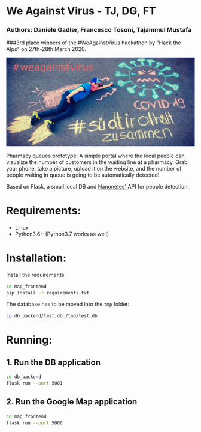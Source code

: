 # We Against Virus - TJ, DG, FT
### Authors: Daniele Gadler, Francesco Tosoni, Tajammul Mustafa

###3rd place winners of the #WeAgainstVirus hackathon by "Hack the Alps" on 27th-28th March 2020. 

![We Against Virus](./weagainstvirus-header-cropped-3.png)

Pharmacy queues prototype:
A simple portal where the local people can visualize the number of customers in the waiting line at a pharmacy.
Grab your phone, take a picture, upload it on the website, and the number of people waiting in queue is going
to be automatically detected!

Based on Flask, a small local DB and <a href="https://nanonets.com/"> Nanonetes' </a> API for people detection. 

# Requirements:
- Linux
- Python3.6+ (Python3.7 works as well)

# Installation:

Install the requirements:

```bash
cd map_frontend
pip install -r requirements.txt
```

The database has to be moved into the `tmp` folder:

```bash
cp db_backend/test.db /tmp/test.db
```

# Running:

## 1. Run the DB application

```bash
cd db_backend
flask run --port 5001
```

## 2. Run the Google Map application

```bash
cd map_frontend
flask run --port 5000
```

